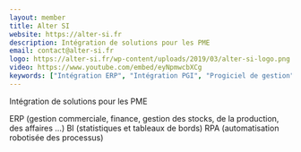 ```yaml
---
layout: member
title: Alter SI
website: https://alter-si.fr
description: Intégration de solutions pour les PME
email: contact@alter-si.fr
logo: https://alter-si.fr/wp-content/uploads/2019/03/alter-si-logo.png
video: https://www.youtube.com/embed/eyNpmwcbXCg
keywords: ["Intégration ERP", "Intégration PGI", "Progiciel de gestion", CRM, "Business intelligence", "Tableaux de bord", "Analyse de données", Automatisation, RPA]
---
```

Intégration de solutions pour les PME

ERP (gestion commerciale, finance, gestion des stocks, de la production, des affaires …)
BI (statistiques et tableaux de bords)
RPA (automatisation robotisée des processus)
